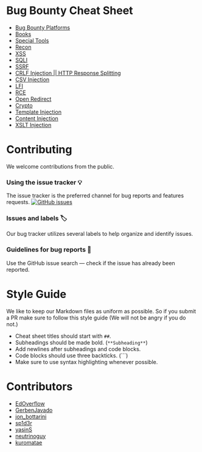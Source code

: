 # Bug Bounty Cheat Sheet

- [Bug Bounty Platforms](cheatsheets/bugbountyplatforms.md)
- [Books](cheatsheets/books.md)
- [Special Tools](cheatsheets/special-tools.md)
- [Recon](cheatsheets/recon.md)
- [XSS](cheatsheets/xss.md)
- [SQLI](cheatsheets/sqli.md)
- [SSRF](cheatsheets/ssrf.md)
- [CRLF Injection || HTTP Response Splitting](cheatsheets/crlf.md)
- [CSV Injection](cheatsheets/csv-injection.md)
- [LFI](cheatsheets/lfi.md)
- [RCE](cheatsheets/rce.md)
- [Open Redirect](cheatsheets/open-redirect.md)
- [Crypto](cheatsheets/crypto.md)
- [Template Injection](cheatsheets/template-injection.md)
- [Content Injection](cheatsheets/content-injection.md)
- [XSLT Injection](cheatsheets/xslt.md)

# Contributing

We welcome contributions from the public.

### Using the issue tracker 💡

The issue tracker is the preferred channel for bug reports and features requests. [![GitHub issues](https://img.shields.io/github/issues/EdOverflow/bugbounty-cheatsheet.svg?style=flat-square)](https://github.com/EdOverflow/bugbounty-cheatsheet/issues)

### Issues and labels 🏷

Our bug tracker utilizes several labels to help organize and identify issues.

### Guidelines for bug reports 🐛

Use the GitHub issue search — check if the issue has already been reported.

# Style Guide

We like to keep our Markdown files as uniform as possible. So if you submit a PR make sure to follow this style guide (We will not be angry if you do not.)

- Cheat sheet titles should start with `##`.
- Subheadings should be made bold. (`**Subheading**`)
- Add newlines after subheadings and code blocks.
- Code blocks should use three backticks. (```)
- Make sure to use syntax highlighting whenever possible.

# Contributors

- [EdOverflow](https://github.com/EdOverflow)
- [GerbenJavado](https://github.com/GerbenJavado)
- [jon_bottarini](https://github.com/BlueTower)
- [sp1d3r](https://github.com/sp1d3r)
- [yasinS](https://github.com/yasinS)
- [neutrinoguy](https://github.com/neutrinoguy)
- [kuromatae](https://github.com/kuromatae)

